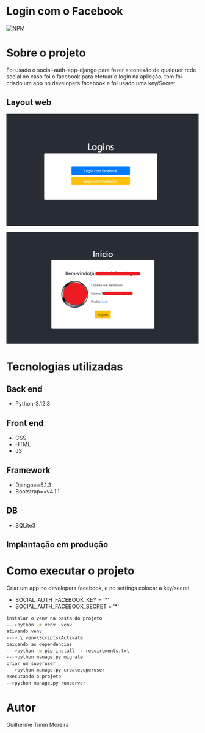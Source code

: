 #  Login com o Facebook
[![NPM](https://img.shields.io/npm/l/react)](https://github.com/GuilhermeGTM/ProjetoFilmes/blob/main/LICENSE) 

# Sobre o projeto
Foi usado o social-auth-app-django para fazer a conexão de qualquer rede social no caso foi o facebook para efetuar o login na aplicção, tbm foi criado um app no developers.facebook e foi usado uma key/Secret  

## Layout web
![Web 1](https://github.com/GuilhermeGTM/loginfacebook/blob/main/demo/login.png)

![Web 2](https://github.com/GuilhermeGTM/loginfacebook/blob/main/demo/perfil.png)


# Tecnologias utilizadas

## Back end
- Python-3.12.3

## Front end
- CSS
- HTML
- JS

## Framework
- Django==5.1.3
- Bootstrap==v4.1.1

## DB
- SQLite3

## Implantação em produção

# Como executar o projeto
Criar um app no developers.facebook, e no settings colocar a key/secret
- SOCIAL_AUTH_FACEBOOK_KEY = '*'
- SOCIAL_AUTH_FACEBOOK_SECRET = '*'

```bash
instalar o venv na pasta do projeto
--->python -m venv .venv
ativando venv
--->.\.venv\Scripts\Activate
baixando as dependencias
--->python -m pip install -r requirements.txt
--->python manage.py migrate
criar um superuser
--->python manage.py createsuperuser
executando o projeto
-->python manage.py runserver
```

# Autor

Guilherme Timm Moreira

